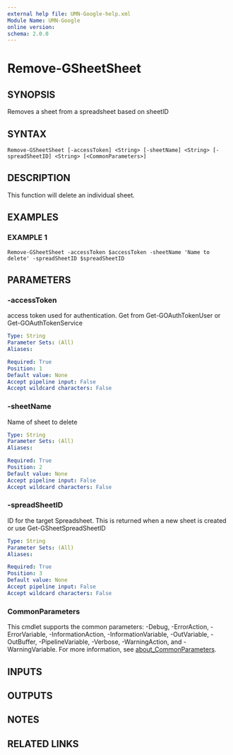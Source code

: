 ```yaml
---
external help file: UMN-Google-help.xml
Module Name: UMN-Google
online version:
schema: 2.0.0
---
```


# Remove-GSheetSheet

## SYNOPSIS
Removes a sheet from a spreadsheet based on sheetID

## SYNTAX

```
Remove-GSheetSheet [-accessToken] <String> [-sheetName] <String> [-spreadSheetID] <String> [<CommonParameters>]
```

## DESCRIPTION
This function will delete an individual sheet.

## EXAMPLES

### EXAMPLE 1
```
Remove-GSheetSheet -accessToken $accessToken -sheetName 'Name to delete' -spreadSheetID $spreadSheetID
```

## PARAMETERS

### -accessToken
access token used for authentication. 
Get from Get-GOAuthTokenUser or Get-GOAuthTokenService

```yaml
Type: String
Parameter Sets: (All)
Aliases:

Required: True
Position: 1
Default value: None
Accept pipeline input: False
Accept wildcard characters: False
```

### -sheetName
Name of sheet to delete

```yaml
Type: String
Parameter Sets: (All)
Aliases:

Required: True
Position: 2
Default value: None
Accept pipeline input: False
Accept wildcard characters: False
```

### -spreadSheetID
ID for the target Spreadsheet. 
This is returned when a new sheet is created or use Get-GSheetSpreadSheetID

```yaml
Type: String
Parameter Sets: (All)
Aliases:

Required: True
Position: 3
Default value: None
Accept pipeline input: False
Accept wildcard characters: False
```

### CommonParameters
This cmdlet supports the common parameters: -Debug, -ErrorAction, -ErrorVariable, -InformationAction, -InformationVariable, -OutVariable, -OutBuffer, -PipelineVariable, -Verbose, -WarningAction, and -WarningVariable. For more information, see [about_CommonParameters](http://go.microsoft.com/fwlink/?LinkID=113216).

## INPUTS

## OUTPUTS

## NOTES

## RELATED LINKS
